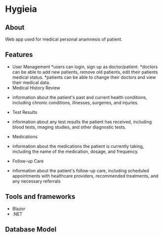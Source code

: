 # Hygieia

## About
Web app used for medical personal anamnesis of patient.
## Features
- User Management
*users can login, sign up as doctor/patient. 
*doctors can be able to add new patients, remove old patients, edit their patients medical status.
*patients can be able to change their doctors and view their medical data.
- Medical History Review
* information about the patient's past and current health conditions, including chronic conditions, illnesses, surgeries, and injuries.
- Test Results
* information about any test results the patient has received, including blood tests, imaging studies, and other diagnostic tests.
- Medications
* information about the medications the patient is currently taking, including the name of the medication, dosage, and frequency.
- Follow-up Care
* information about the patient's follow-up care, including scheduled appointments with healthcare providers, recommended treatments, and any necessary referrals
## Tools and frameworks
- Blazor
- .NET

## Database Model
